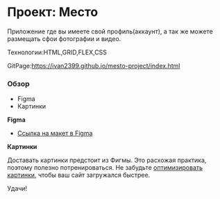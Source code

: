 # Проект: Место

Приложение где вы имеете свой профиль(аккаунт), а так же можете размещать
сфои фотографии и видео.

Технологии:HTML,GRID,FLEX,CSS

GitPage:https://ivan2399.github.io/mesto-project/index.html
### Обзор

* Figma
* Картинки

**Figma**

* [Ссылка на макет в Figma](https://www.figma.com/file/2cn9N9jSkmxD84oJik7xL7/JavaScript.-Sprint-4?node-id=0%3A1)

**Картинки**

Доставать картинки предстоит из Фигмы. Это расхожая практика, поэтому полезно потренироваться.
Не забудьте [оптимизировать картинки](https://tinypng.com/), чтобы ваш сайт загружался быстрее.

Удачи!
